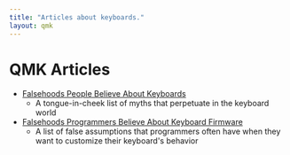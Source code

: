 ```yaml
---
title: "Articles about keyboards."
layout: qmk
---
```

# QMK Articles

* [Falsehoods People Believe About Keyboards](falsehoods_people.md)
  * A tongue-in-cheek list of myths that perpetuate in the keyboard world
* [Falsehoods Programmers Believe About Keyboard Firmware](falsehoods_programmers.md)
  * A list of false assumptions that programmers often have when they want to customize their keyboard's behavior
